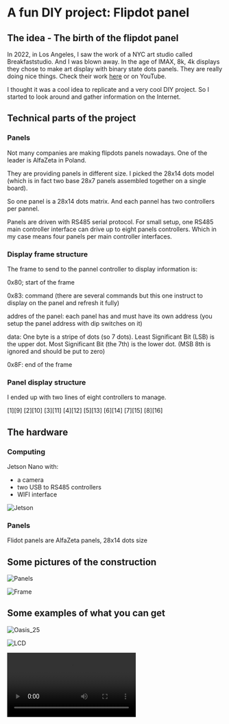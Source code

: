 # A fun DIY project: Flipdot panel

## The idea - The birth of the flipdot panel

In 2022, in Los Angeles, I saw the work of a NYC art studio called Breakfaststudio. And I was blown away. In the age of IMAX, 8k, 4k displays they chose to make art display with binary state dots panels. They are really doing nice things. Check their work [here](https://breakfaststudio.com) or on YouTube.

I thought it was a cool idea to replicate and a very cool DIY project. So I started to look around and gather information on the Internet.

## Technical parts of the project

### Panels

Not many companies are making flipdots panels nowadays. One of the leader is AlfaZeta in Poland.

They are providing panels in different size. I picked the 28x14 dots model (which is in fact two base 28x7 panels assembled together on a single board).

So one panel is a 28x14 dots matrix. And each pannel has two controllers per pannel.

Panels are driven with RS485 serial protocol. For small setup, one RS485 main controller interface can drive up to eight panels controllers. Which in my case means four panels per main controller interfaces.

### Display frame structure

The frame to send to the pannel controller to display information is:

0x80; start of the frame

0x83: command (there are several commands but this one instruct to display on the panel and refresh it fully)

addres of the panel: each panel has and must have its own address (you setup the panel address with dip switches on it)

data: One byte is a stripe of dots (so 7 dots). Least Significant Bit (LSB) is the upper dot. Most Significant Bit (the 7th) is the lower dot. (MSB 8th is ignored and should be put to zero)

0x8F: end of the frame

### Panel display structure

I ended up with two lines of eight controllers to manage.

[1][9]
[2][10]
[3][11]
[4][12]
[5][13]
[6][14]
[7][15]
[8][16]


## The hardware

### Computing

Jetson Nano with:
* a camera
* two USB to RS485 controllers
* WIFI interface

![Jetson](project_pics/jetson.jpg)

### Panels

Flidot panels are AlfaZeta panels, 28x14 dots size

## Some pictures of the construction

![Panels](project_pics/panels.jpg)

![Frame](project_pics/mounting.jpg)


## Some examples of what you can get
![Oasis_25](project_pics/oasis.jpg)

![LCD](project_pics/lcd.jpg)

![Hand_move](project_pics/hand_move.mov)